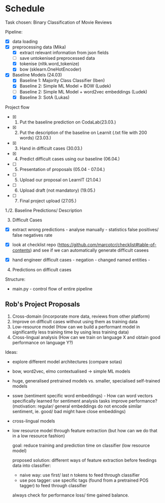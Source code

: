 # Schedule

Task chosen: Binary Classification of Movie Reviews

Pipeline:
- [x] data loading 
- [x] preprocessing data (Mika)
  - [x] extract relevant information from json fields
  - [ ] save untokenised preprocessed data
  - [x] tokenise (nltk.word_tokenize)
  - [x] bow (sklearn.OneHotEncoder)

- [x] Baseline Models (24.03)
  - [x] Baseline 1: Majority Class Classifier (Iben)
  - [x] Baseline 2: Simple ML Model + BOW (Ludek)
  - [ ] Baseline 2: Simple ML Model + word2vec embeddings 
        (Ludek)
  - [x] Baseline 3: SotA (Lukas)

Project flow
- [x] 1. Put the baseline prediction on CodaLab(23.03.)
- [x] 2. Put the description of the baseline on Learnit (.txt file with 200 words) (23.03.)
- [x] 3. Hand in difficult cases (30.03.)
- [x] 4. Predict difficult cases using our baseline (06.04.)
- [ ] 5. Presentation of proposals (05.04 - 07.04.)
- [ ] 5. Upload our proposal on LearnIT (21.04.)
- [ ] 6. Upload draft (not mandatory) (19.05.)
- [ ] 7. Final project upload (27.05.)

1./2. Baseline Predictions/ Description

3. Difficult Cases
- [x] extract wrong predictions
      - analyse manually
      - statistics false positives/ false negatives rate

- [x] look at checklist repo
  (https://github.com/marcotcr/checklist#table-of-contents)
  and see if we can automatically generate difficult casees

- [x] hand engineer difficult cases
      - negation
      - changed named entities
      - 

4. Predictions on difficult cases

Structure:
- main.py - control flow of entire pipeline

Rob's Project Proposals
-----------------
1. Cross-domain (incorporate more data, reviews from other
   platform)
2. Improve on difficult cases without using them as training
   data
3. Low-resource model (How can we build a performant model
   in significantly less training time by using less
   training data)
4. Cross-lingual analysis (How can we train on language
   X and obtain good performance on language Y?) 

Ideas:
- explore different model architectures (compare sotas)
- bow, word2vec, elmo contextualised -> simple ML models
- huge, generalised pretrained models vs. smaller, specialised
  self-trained models
- sswe (sentiment specific word embeddings) - How can word
  vectors specifically learned for sentiment analysis tasks
  improve performance? (motivation: regular/ general
  embeddings do not encode similar sentiment, ie. good/ bad
  might have close embeddings)
- cross-lingual models 
- low resource model through feature extraction (but how can
  we do that in a low resource fashion)

  goal: reduce training and prediction time on classifier (low
        resource model)

  proposed solution: 
  different ways of feature extraction before feedings data
  into classifier:
  - naive way: use first/ last n tokens to feed through
    classifier
  - use pos tagger: use specific tags (found from a pretrained
    POS tagger) to feed through classifier

  always check for performance loss/ time gained balance.
